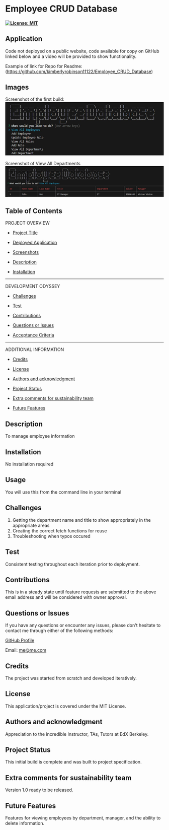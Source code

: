 # Employee CRUD Database

#### [![License: MIT](https://img.shields.io/badge/License-MIT-yellow.svg)](https://opensource.org/licenses/MIT) 

## Application
Code not deployed on a public website, code available for copy on GitHub linked below and a video will be provided to show functionality.

Example of link for Repo for Readme: (https://github.com/kimberlyrobinson11122/Employee_CRUD_Database)

## Images

Screenshot of the first build:![screen shot of initial build](./assets/Employee%20DB%20First%20Release.jpg)


Screenshot of View All Departments ![screen shot of feature](./assets/Employee%20DB%20First%20Release%20-%20View%20Dept.jpg)


## Table of Contents

PROJECT OVERVIEW

- [Project Title](#project-title-top)

- [Deployed Application](#deployed-application)

- [Screenshots](#images)

- [Description](#description)

- [Installation](#installation)


---------------------

DEVELOPMENT ODYSSEY

- [Challenges](#challenges)

- [Test](#credits)

- [Contributions](#contributions)

- [Questions or Issues](#questions-issues)

- [Acceptance Criteria](#acceptance-criteria)

---------------------

ADDITIONAL INFORMATION

- [Credits](#credits)

- [License](#license)

- [Authors and acknowledgment](#authors-and-acknowledgment)

- [Project Status](#project-status)

- [Extra comments for sustainability team](#extra-comments-for-sustainability-team)

- [Future Features](#future-features)


## Description
To manage employee information


## Installation
No installation required


## Usage
You will use this from the command line in your terminal


## Challenges

1. Getting the department name and title to show appropriately in the appropriate areas
2. Creating the correct fetch functions for reuse
3. Troubleshooting when typos occured

## Test
Consistent testing throughout each iteration prior to deployment. 

## Contributions
This is in a steady state until feature requests are submitted to the above email address and will be considered with owner approval.

## Questions or Issues
If you have any questions or encounter any issues, please don't hesitate to contact me through either of the following methods:

[GitHub Profile](https://github.com/kimberlrobinson11122)

Email: me@me.com

## Credits
The project was started from scratch and developed iteratively.

## License
This application/project is covered under the MIT License.

## Authors and acknowledgment
Appreciation to the incredible Instructor, TAs, Tutors at EdX Berkeley.

## Project Status
This initial build is complete and was built to project specification.

## Extra comments for sustainability team
Version 1.0 ready to be released.

## Future Features
Features for viewing employees by department, manager, and the ability to delete information. 